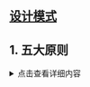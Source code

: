 ## [设计模式](https://www.cnblogs.com/suli0827/p/9515842.html)

## 1. 五大原则
 <details>
  <summary>点击查看详细内容</summary>
设计模式中的SOLID原则，分别是**单一原则、开闭原则、里氏替换原则、接口隔离原则、依赖倒置原则**。前辈们总结出来的，遵循五大原则可以使程序解决紧耦合，更加健壮。
 </details>